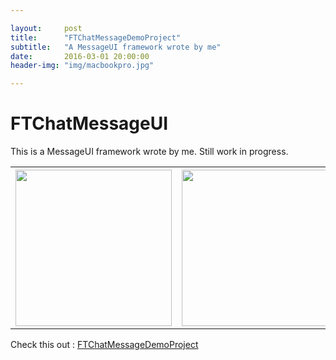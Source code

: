 ```yaml
---

layout:     post
title:      "FTChatMessageDemoProject"
subtitle:   "A MessageUI framework wrote by me"
date:       2016-03-01 20:00:00
header-img: "img/macbookpro.jpg"

---
```


<h1>FTChatMessageUI</h1>


This is a MessageUI framework wrote by me. Still work in progress.




<table>
  <tr>
    <th><img src="https://raw.githubusercontent.com/liufengting/FTChatMessageDemoProject/master/ResourceImages/chatmessage01.jpg" width="250"/></th>
    <th><img src="https://raw.githubusercontent.com/liufengting/FTChatMessageDemoProject/master/ResourceImages/chatmessage02.jpg" width="250"/></th>
    <th><img src="https://raw.githubusercontent.com/liufengting/FTChatMessageDemoProject/master/ResourceImages/chatmessage03.jpg" width="250"/></th>
  </tr>
</table>



Check this out : [FTChatMessageDemoProject](https://github.com/liufengting/FTChatMessageDemoProject)
